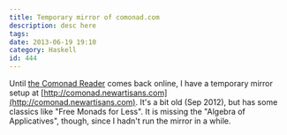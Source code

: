 ```yaml
---
title: Temporary mirror of comonad.com
description: desc here
tags: 
date: 2013-06-19 19:10
category: Haskell
id: 444
---
```


Until [the Comonad Reader](http://comonad.com) comes back online, I have a temporary mirror setup at [http://comonad.newartisans.com](http://comonad.newartisans.com).  It's a bit old (Sep 2012), but has some classics like "Free Monads for Less".  It is missing the "Algebra of Applicatives", though, since I hadn't run the mirror in a while.
